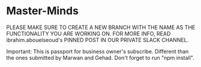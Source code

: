 # Master-Minds

PLEASE MAKE SURE TO CREATE A NEW BRANCH WITH THE NAME AS THE FUNCTIONALITY YOU ARE WORKING ON.
FOR MORE INFO, READ ibrahim.abouelseoud's PINNED POST IN OUR PRIVATE SLACK CHANNEL.

Important: This is passport for business owner's subscribe. Different than the ones submitted by Marwan and Gehad.
Don't forget to run "npm install".
